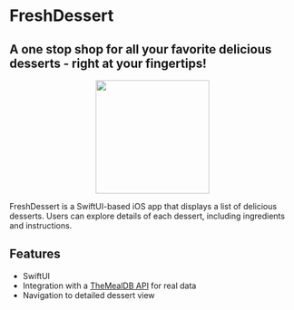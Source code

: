 # FreshDessert
## A one stop shop for all your favorite delicious desserts - right at your fingertips!

<div align="center">
  <img src="Image/freshDessert1.png" width=200>
</div>

FreshDessert is a SwiftUI-based iOS app that displays a list of delicious desserts. Users can explore details of each dessert, including ingredients and instructions.

## Features

- SwiftUI 
- Integration with a [TheMealDB API](https://themealdb.com) for real data
- Navigation to detailed dessert view
